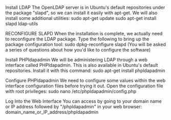 Install LDAP
The OpenLDAP server is in Ubuntu's default repositories under the package "slapd", so we can install it easily with apt-get. We will also install some additional utilities:
    sudo apt-get update
    sudo apt-get install slapd ldap-utils

RECONFIGURE SLAPD
When the installation is complete, we actually need to reconfigure the LDAP package. Type the following to bring up the package configuration tool:
sudo dpkg-reconfigure slapd
(You will be asked a series of questions about how you'd like to configure the software)
 

Install PHPldapadmin
We will be administering LDAP through a web interface called PHPldapadmin. This is also available in Ubuntu's default repositories.
Install it with this command:
sudo apt-get install phpldapadmin


Configure PHPldapadmin
We need to configure some values within the web interface configuration files before trying it out.
Open the configuration file with root privileges:
sudo nano /etc/phpldapadmin/config.php

Log Into the Web Interface
You can access by going to your domain name or IP address followed by "/phpldapadmin" in your web browser:
domain_name_or_IP_address/phpldapadmin
